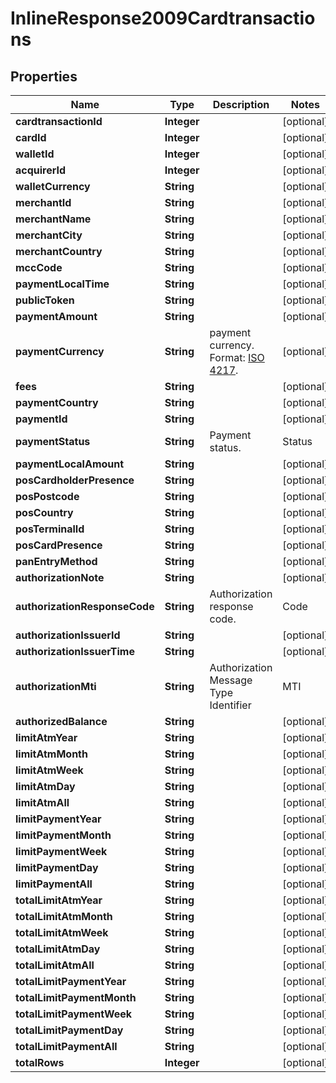 
# InlineResponse2009Cardtransactions

## Properties
Name | Type | Description | Notes
------------ | ------------- | ------------- | -------------
**cardtransactionId** | **Integer** |  |  [optional]
**cardId** | **Integer** |  |  [optional]
**walletId** | **Integer** |  |  [optional]
**acquirerId** | **Integer** |  |  [optional]
**walletCurrency** | **String** |  |  [optional]
**merchantId** | **String** |  |  [optional]
**merchantName** | **String** |  |  [optional]
**merchantCity** | **String** |  |  [optional]
**merchantCountry** | **String** |  |  [optional]
**mccCode** | **String** |  |  [optional]
**paymentLocalTime** | **String** |  |  [optional]
**publicToken** | **String** |  |  [optional]
**paymentAmount** | **String** |  |  [optional]
**paymentCurrency** | **String** | payment currency. Format: [ISO 4217](https://fr.wikipedia.org/wiki/ISO_4217).  |  [optional]
**fees** | **String** |  |  [optional]
**paymentCountry** | **String** |  |  [optional]
**paymentId** | **String** |  |  [optional]
**paymentStatus** | **String** | Payment status.  | Status | Description | | ------ | -------     | | A | Accepted | | C | Cleared | | I | Declined | | S | Settled | | V | Reversed |  |  [optional]
**paymentLocalAmount** | **String** |  |  [optional]
**posCardholderPresence** | **String** |  |  [optional]
**posPostcode** | **String** |  |  [optional]
**posCountry** | **String** |  |  [optional]
**posTerminalId** | **String** |  |  [optional]
**posCardPresence** | **String** |  |  [optional]
**panEntryMethod** | **String** |  |  [optional]
**authorizationNote** | **String** |  |  [optional]
**authorizationResponseCode** | **String** | Authorization response code.  | Code | Description | | ---- | ----------- | | 00 | All Good | | 01 | Refer to card issuer Refer | | 03 | Invalid merchant Decline | | 05 | Do not honour Decline | | 10 | Partial Approval Approve | | 13 | Invalid amount Decline | | 14 | Invalid card number (no such number) Decline | | 17 | Customer Cancellation Decline | | 33 | Expired card (Capture) Decline &amp; Pickup | | 41 | Lost card (Capture) Decline &amp; Pickup | | 43 | Stolen card (Capture) Decline &amp; Pickup | | 51 | Insufficient funds Decline | | 54 | Expired card Decline | | 55 | Incorrect PIN Decline | | 57 | Transaction not permitted to cardholder Decline | | 58 | Transaction not permitted to terminal Decline | | 61 | Exceeds withdrawal amount limit Decline | | 62 | Restricted card Decline | | 63 | Security Violation Decline | | 65 | Exceeds withdrawal frequency limit Decline | | 68 | Response received too late Decline | | 70 | Cardholder to contact issuer Decline | | 75 | Allowable number of PIN tries exceeded Decline | | 82 | Timeout at IEM Decline | | 85 | PIN Unblock request Approve | | 91 | Issuer or switch is inoperative Decline | | N7 | Decline for CVV2 failure Decline |  |  [optional]
**authorizationIssuerId** | **String** |  |  [optional]
**authorizationIssuerTime** | **String** |  |  [optional]
**authorizationMti** | **String** | Authorization Message Type Identifier  | MTI | Description | | --- | ----| | 01xx | Authorization message | | 04xx | reversal message | | 12xx | Financial message |  |  [optional]
**authorizedBalance** | **String** |  |  [optional]
**limitAtmYear** | **String** |  |  [optional]
**limitAtmMonth** | **String** |  |  [optional]
**limitAtmWeek** | **String** |  |  [optional]
**limitAtmDay** | **String** |  |  [optional]
**limitAtmAll** | **String** |  |  [optional]
**limitPaymentYear** | **String** |  |  [optional]
**limitPaymentMonth** | **String** |  |  [optional]
**limitPaymentWeek** | **String** |  |  [optional]
**limitPaymentDay** | **String** |  |  [optional]
**limitPaymentAll** | **String** |  |  [optional]
**totalLimitAtmYear** | **String** |  |  [optional]
**totalLimitAtmMonth** | **String** |  |  [optional]
**totalLimitAtmWeek** | **String** |  |  [optional]
**totalLimitAtmDay** | **String** |  |  [optional]
**totalLimitAtmAll** | **String** |  |  [optional]
**totalLimitPaymentYear** | **String** |  |  [optional]
**totalLimitPaymentMonth** | **String** |  |  [optional]
**totalLimitPaymentWeek** | **String** |  |  [optional]
**totalLimitPaymentDay** | **String** |  |  [optional]
**totalLimitPaymentAll** | **String** |  |  [optional]
**totalRows** | **Integer** |  |  [optional]



